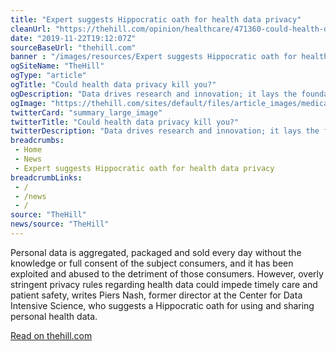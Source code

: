 ```yaml
--- 
title: "Expert suggests Hippocratic oath for health data privacy"
cleanUrl: "https://thehill.com/opinion/healthcare/471360-could-health-data-privacy-kill-you"
date: "2019-11-22T19:12:07Z"
sourceBaseUrl: "thehill.com"
banner : "/images/resources/Expert suggests Hippocratic oath for health data privacy.png"
ogSiteName: "TheHill"
ogType: "article"
ogTitle: "Could health data privacy kill you?"
ogDescription: "Data drives research and innovation; it lays the foundation for AI-assisted medicine."
ogImage: "https://thehill.com/sites/default/files/article_images/medicalrecords.jpg"
twitterCard: "summary_large_image"
twitterTitle: "Could health data privacy kill you?"
twitterDescription: "Data drives research and innovation; it lays the foundation for AI-assisted medicine."
breadcrumbs:
 - Home
 - News
 - Expert suggests Hippocratic oath for health data privacy
breadcrumbLinks:
 - / 
 - /news
 - / 
source: "TheHill"
news/source: "TheHill"
---
```

Personal data is aggregated, packaged and sold every day without the knowledge or full consent of the subject consumers, and it has been exploited and abused to the detriment of those consumers. However, overly stringent privacy rules regarding health data could impede timely care and patient safety, writes Piers Nash, former director at the Center for Data Intensive Science, who suggests a Hippocratic oath for using and sharing personal health data.  
  
[Read on thehill.com](https://thehill.com/opinion/healthcare/471360-could-health-data-privacy-kill-you)

